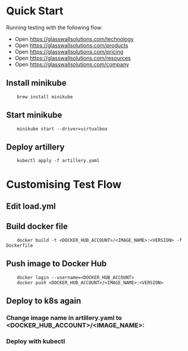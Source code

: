 # Quick Start 
Running testing with the following flow:
- Open https://glasswallsolutions.com/technology
- Open https://glasswallsolutions.com/products
- Open https://glasswallsolutions.com/pricing
- Open https://glasswallsolutions.com/resources
- Open https://glasswallsolutions.com/company
## Install minikube
```
    brew install minikube
```
## Start minikube
```
    minikube start --driver=virtualbox
```
## Deploy artillery
```
    kubectl apply -f artillery.yaml
```
# Customising Test Flow
## Edit load.yml
## Build docker file
```
    docker build -t <DOCKER_HUB_ACCOUNT>/<IMAGE_NAME>:<VERSION> -f Dockerfile 
```
## Push image to Docker Hub
```
    docker login --username=<DOCKER_HUB_ACCOUNT>
    docker push <DOCKER_HUB_ACCOUNT>/<IMAGE_NAME>:<VERSION>
```
## Deploy to k8s again
### Change image name in artillery.yaml to <DOCKER_HUB_ACCOUNT>/<IMAGE_NAME>:<VERSION>
### Deploy with kubectl
